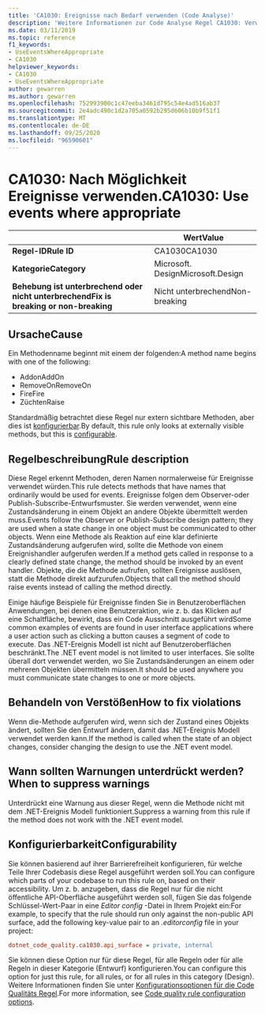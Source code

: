 ```yaml
---
title: 'CA1030: Ereignisse nach Bedarf verwenden (Code Analyse)'
description: 'Weitere Informationen zur Code Analyse Regel CA1030: Verwenden von Ereignissen nach Bedarf'
ms.date: 03/11/2019
ms.topic: reference
f1_keywords:
- UseEventsWhereAppropriate
- CA1030
helpviewer_keywords:
- CA1030
- UseEventsWhereAppropriate
author: gewarren
ms.author: gewarren
ms.openlocfilehash: 752993900c1c47eeba3461d795c54e4ad516ab37
ms.sourcegitcommit: 2e4adc490c1d2a705a0592b295d606b10b9f51f1
ms.translationtype: MT
ms.contentlocale: de-DE
ms.lasthandoff: 09/25/2020
ms.locfileid: "96590601"
---
```

# <a name="ca1030-use-events-where-appropriate"></a><span data-ttu-id="a703c-103">CA1030: Nach Möglichkeit Ereignisse verwenden.</span><span class="sxs-lookup"><span data-stu-id="a703c-103">CA1030: Use events where appropriate</span></span>

| | <span data-ttu-id="a703c-104">Wert</span><span class="sxs-lookup"><span data-stu-id="a703c-104">Value</span></span> |
|-|-|
| <span data-ttu-id="a703c-105">**Regel-ID**</span><span class="sxs-lookup"><span data-stu-id="a703c-105">**Rule ID**</span></span> |<span data-ttu-id="a703c-106">CA1030</span><span class="sxs-lookup"><span data-stu-id="a703c-106">CA1030</span></span>|
| <span data-ttu-id="a703c-107">**Kategorie**</span><span class="sxs-lookup"><span data-stu-id="a703c-107">**Category**</span></span> |<span data-ttu-id="a703c-108">Microsoft. Design</span><span class="sxs-lookup"><span data-stu-id="a703c-108">Microsoft.Design</span></span>|
| <span data-ttu-id="a703c-109">**Behebung ist unterbrechend oder nicht unterbrechend**</span><span class="sxs-lookup"><span data-stu-id="a703c-109">**Fix is breaking or non-breaking**</span></span> |<span data-ttu-id="a703c-110">Nicht unterbrechend</span><span class="sxs-lookup"><span data-stu-id="a703c-110">Non-breaking</span></span>|

## <a name="cause"></a><span data-ttu-id="a703c-111">Ursache</span><span class="sxs-lookup"><span data-stu-id="a703c-111">Cause</span></span>

<span data-ttu-id="a703c-112">Ein Methodenname beginnt mit einem der folgenden:</span><span class="sxs-lookup"><span data-stu-id="a703c-112">A method name begins with one of the following:</span></span>

- <span data-ttu-id="a703c-113">Addon</span><span class="sxs-lookup"><span data-stu-id="a703c-113">AddOn</span></span>
- <span data-ttu-id="a703c-114">RemoveOn</span><span class="sxs-lookup"><span data-stu-id="a703c-114">RemoveOn</span></span>
- <span data-ttu-id="a703c-115">Fire</span><span class="sxs-lookup"><span data-stu-id="a703c-115">Fire</span></span>
- <span data-ttu-id="a703c-116">Züchten</span><span class="sxs-lookup"><span data-stu-id="a703c-116">Raise</span></span>

<span data-ttu-id="a703c-117">Standardmäßig betrachtet diese Regel nur extern sichtbare Methoden, aber dies ist [konfigurierbar](#configurability).</span><span class="sxs-lookup"><span data-stu-id="a703c-117">By default, this rule only looks at externally visible methods, but this is [configurable](#configurability).</span></span>

## <a name="rule-description"></a><span data-ttu-id="a703c-118">Regelbeschreibung</span><span class="sxs-lookup"><span data-stu-id="a703c-118">Rule description</span></span>

<span data-ttu-id="a703c-119">Diese Regel erkennt Methoden, deren Namen normalerweise für Ereignisse verwendet würden.</span><span class="sxs-lookup"><span data-stu-id="a703c-119">This rule detects methods that have names that ordinarily would be used for events.</span></span> <span data-ttu-id="a703c-120">Ereignisse folgen dem Observer-oder Publish-Subscribe-Entwurfsmuster. Sie werden verwendet, wenn eine Zustandsänderung in einem Objekt an andere Objekte übermittelt werden muss.</span><span class="sxs-lookup"><span data-stu-id="a703c-120">Events follow the Observer or Publish-Subscribe design pattern; they are used when a state change in one object must be communicated to other objects.</span></span> <span data-ttu-id="a703c-121">Wenn eine Methode als Reaktion auf eine klar definierte Zustandsänderung aufgerufen wird, sollte die Methode von einem Ereignishandler aufgerufen werden.</span><span class="sxs-lookup"><span data-stu-id="a703c-121">If a method gets called in response to a clearly defined state change, the method should be invoked by an event handler.</span></span> <span data-ttu-id="a703c-122">Objekte, die die Methode aufrufen, sollten Ereignisse auslösen, statt die Methode direkt aufzurufen.</span><span class="sxs-lookup"><span data-stu-id="a703c-122">Objects that call the method should raise events instead of calling the method directly.</span></span>

<span data-ttu-id="a703c-123">Einige häufige Beispiele für Ereignisse finden Sie in Benutzeroberflächen Anwendungen, bei denen eine Benutzeraktion, wie z. b. das Klicken auf eine Schaltfläche, bewirkt, dass ein Code Ausschnitt ausgeführt wird</span><span class="sxs-lookup"><span data-stu-id="a703c-123">Some common examples of events are found in user interface applications where a user action such as clicking a button causes a segment of code to execute.</span></span> <span data-ttu-id="a703c-124">Das .NET-Ereignis Modell ist nicht auf Benutzeroberflächen beschränkt.</span><span class="sxs-lookup"><span data-stu-id="a703c-124">The .NET event model is not limited to user interfaces.</span></span> <span data-ttu-id="a703c-125">Sie sollte überall dort verwendet werden, wo Sie Zustandsänderungen an einem oder mehreren Objekten übermitteln müssen.</span><span class="sxs-lookup"><span data-stu-id="a703c-125">It should be used anywhere you must communicate state changes to one or more objects.</span></span>

## <a name="how-to-fix-violations"></a><span data-ttu-id="a703c-126">Behandeln von Verstößen</span><span class="sxs-lookup"><span data-stu-id="a703c-126">How to fix violations</span></span>

<span data-ttu-id="a703c-127">Wenn die-Methode aufgerufen wird, wenn sich der Zustand eines Objekts ändert, sollten Sie den Entwurf ändern, damit das .NET-Ereignis Modell verwendet werden kann.</span><span class="sxs-lookup"><span data-stu-id="a703c-127">If the method is called when the state of an object changes, consider changing the design to use the .NET event model.</span></span>

## <a name="when-to-suppress-warnings"></a><span data-ttu-id="a703c-128">Wann sollten Warnungen unterdrückt werden?</span><span class="sxs-lookup"><span data-stu-id="a703c-128">When to suppress warnings</span></span>

<span data-ttu-id="a703c-129">Unterdrückt eine Warnung aus dieser Regel, wenn die Methode nicht mit dem .NET-Ereignis Modell funktioniert.</span><span class="sxs-lookup"><span data-stu-id="a703c-129">Suppress a warning from this rule if the method does not work with the .NET event model.</span></span>

## <a name="configurability"></a><span data-ttu-id="a703c-130">Konfigurierbarkeit</span><span class="sxs-lookup"><span data-stu-id="a703c-130">Configurability</span></span>

<span data-ttu-id="a703c-131">Sie können basierend auf ihrer Barrierefreiheit konfigurieren, für welche Teile Ihrer Codebasis diese Regel ausgeführt werden soll.</span><span class="sxs-lookup"><span data-stu-id="a703c-131">You can configure which parts of your codebase to run this rule on, based on their accessibility.</span></span> <span data-ttu-id="a703c-132">Um z. b. anzugeben, dass die Regel nur für die nicht öffentliche API-Oberfläche ausgeführt werden soll, fügen Sie das folgende Schlüssel-Wert-Paar in eine *Editor config* -Datei in Ihrem Projekt ein:</span><span class="sxs-lookup"><span data-stu-id="a703c-132">For example, to specify that the rule should run only against the non-public API surface, add the following key-value pair to an *.editorconfig* file in your project:</span></span>

```ini
dotnet_code_quality.ca1030.api_surface = private, internal
```

<span data-ttu-id="a703c-133">Sie können diese Option nur für diese Regel, für alle Regeln oder für alle Regeln in dieser Kategorie (Entwurf) konfigurieren.</span><span class="sxs-lookup"><span data-stu-id="a703c-133">You can configure this option for just this rule, for all rules, or for all rules in this category (Design).</span></span> <span data-ttu-id="a703c-134">Weitere Informationen finden Sie unter [Konfigurationsoptionen für die Code Qualitäts Regel](../code-quality-rule-options.md).</span><span class="sxs-lookup"><span data-stu-id="a703c-134">For more information, see [Code quality rule configuration options](../code-quality-rule-options.md).</span></span>
